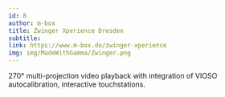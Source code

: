 ```yaml
---
id: 8
author: m-box
title: Zwinger Xperience Dresden
subtitle:
link: https://www.m-box.de/zwinger-xperience
img: img/MadeWithGamma/Zwinger.png
---
```

270° multi-projection video playback with integration of VIOSO autocalibration, interactive touchstations.